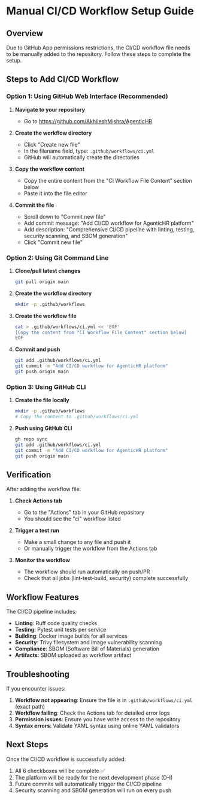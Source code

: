 # Manual CI/CD Workflow Setup Guide

## Overview
Due to GitHub App permissions restrictions, the CI/CD workflow file needs to be manually added to the repository. Follow these steps to complete the setup.

## Steps to Add CI/CD Workflow

### Option 1: Using GitHub Web Interface (Recommended)

1. **Navigate to your repository**
   - Go to https://github.com/AkhileshMishra/AgenticHR

2. **Create the workflow directory**
   - Click "Create new file"
   - In the filename field, type: `.github/workflows/ci.yml`
   - GitHub will automatically create the directories

3. **Copy the workflow content**
   - Copy the entire content from the "CI Workflow File Content" section below
   - Paste it into the file editor

4. **Commit the file**
   - Scroll down to "Commit new file"
   - Add commit message: "Add CI/CD workflow for AgenticHR platform"
   - Add description: "Comprehensive CI/CD pipeline with linting, testing, security scanning, and SBOM generation"
   - Click "Commit new file"

### Option 2: Using Git Command Line

1. **Clone/pull latest changes**
   ```bash
   git pull origin main
   ```

2. **Create the workflow directory**
   ```bash
   mkdir -p .github/workflows
   ```

3. **Create the workflow file**
   ```bash
   cat > .github/workflows/ci.yml << 'EOF'
   [Copy the content from "CI Workflow File Content" section below]
   EOF
   ```

4. **Commit and push**
   ```bash
   git add .github/workflows/ci.yml
   git commit -m "Add CI/CD workflow for AgenticHR platform"
   git push origin main
   ```

### Option 3: Using GitHub CLI

1. **Create the file locally**
   ```bash
   mkdir -p .github/workflows
   # Copy the content to .github/workflows/ci.yml
   ```

2. **Push using GitHub CLI**
   ```bash
   gh repo sync
   git add .github/workflows/ci.yml
   git commit -m "Add CI/CD workflow for AgenticHR platform"
   git push origin main
   ```

## Verification

After adding the workflow file:

1. **Check Actions tab**
   - Go to the "Actions" tab in your GitHub repository
   - You should see the "ci" workflow listed

2. **Trigger a test run**
   - Make a small change to any file and push it
   - Or manually trigger the workflow from the Actions tab

3. **Monitor the workflow**
   - The workflow should run automatically on push/PR
   - Check that all jobs (lint-test-build, security) complete successfully

## Workflow Features

The CI/CD pipeline includes:

- **Linting**: Ruff code quality checks
- **Testing**: Pytest unit tests per service
- **Building**: Docker image builds for all services
- **Security**: Trivy filesystem and image vulnerability scanning
- **Compliance**: SBOM (Software Bill of Materials) generation
- **Artifacts**: SBOM uploaded as workflow artifact

## Troubleshooting

If you encounter issues:

1. **Workflow not appearing**: Ensure the file is in `.github/workflows/ci.yml` (exact path)
2. **Workflow failing**: Check the Actions tab for detailed error logs
3. **Permission issues**: Ensure you have write access to the repository
4. **Syntax errors**: Validate YAML syntax using online YAML validators

## Next Steps

Once the CI/CD workflow is successfully added:

1. All 6 checkboxes will be complete ✅
2. The platform will be ready for the next development phase (D-I)
3. Future commits will automatically trigger the CI/CD pipeline
4. Security scanning and SBOM generation will run on every push
